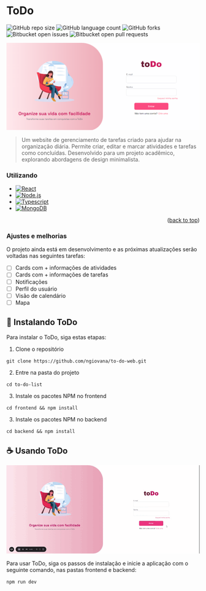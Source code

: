 # ToDo

![GitHub repo size](https://img.shields.io/github/repo-size/ngiovana/to-do-web?style=for-the-badge)
![GitHub language count](https://img.shields.io/github/languages/count/ngiovana/to-do-web?style=for-the-badge)
![GitHub forks](https://img.shields.io/github/forks/ngiovana/to-do-web?style=for-the-badge)
![Bitbucket open issues](https://img.shields.io/bitbucket/issues/ngiovana/to-do-web?style=for-the-badge)
![Bitbucket open pull requests](https://img.shields.io/bitbucket/pr-raw/ngiovana/to-do-web?style=for-the-badge)

<img src="./assets/todo_login.png" alt="Login ToDo">

> Um website de gerenciamento de tarefas criado para ajudar na organização diária. Permite criar, editar e marcar atividades e tarefas como concluídas. Desenvolvido para um projeto acadêmico, explorando abordagens de design minimalista.

### Utilizando

* [![React][React.js]][React-url]
* [![Node.js][Node.js]][Node-url]
* [![Typescript][Typescript]][Ts-url]
* [![MongoDB][MongoDB]][MongoDB-url]

<p align="right">(<a href="#readme-top">back to top</a>)</p>

### Ajustes e melhorias

O projeto ainda está em desenvolvimento e as próximas atualizações serão voltadas nas seguintes tarefas:

- [ ] Cards com + informações de atividades
- [ ] Cards com + informações de tarefas
- [ ] Notificações
- [ ] Perfil do usuário
- [ ] Visão de calendário
- [ ] Mapa

## 🚀 Instalando ToDo

Para instalar o ToDo, siga estas etapas:

1. Clone o repositório

```
git clone https://github.com/ngiovana/to-do-web.git
```

2. Entre na pasta do projeto
```
cd to-do-list
```

3. Instale os pacotes NPM no frontend

```
cd frontend && npm install
```

3. Instale os pacotes NPM no backend

```
cd backend && npm install
```


## ☕ Usando ToDo

<img src="./assets/todo.gif" alt="interface ToDo">

Para usar ToDo, siga os passos de instalação e inicie a aplicação com o seguinte comando, nas pastas frontend e backend:
```
npm run dev
```

<!-- MARKDOWN LINKS & IMAGES -->
[React.js]: https://img.shields.io/badge/React-20232A?style=for-the-badge&logo=react&logoColor=61DAFB
[React-url]: https://reactjs.org/
[Typescript]: https://img.shields.io/badge/TypeScript-007ACC?style=for-the-badge&logo=typescript&logoColor=white
[Ts-url]: https://www.typescriptlang.org/
[MongoDB]: https://img.shields.io/badge/MongoDB-4EA94B?style=for-the-badge&logo=mongodb&logoColor=white
[MongoDB-url]: https://www.mongodb.com/
[Node.js]: https://img.shields.io/badge/Node.js-43853D?style=for-the-badge&logo=node.js&logoColor=white
[Node-url]: https://nodejs.org/pt
